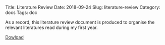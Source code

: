 Title: Literature Review
Date: 2018-09-24
Slug: literature-review
Category: docs
Tags: doc

As a record, this literature review document is produced to organise the relevant literatures read during my first year.

[Dowload]({static}/pdfs/literature_review.pdf)
